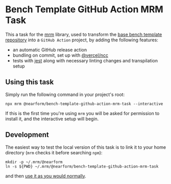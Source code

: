 # Bench Template GitHub Action MRM Task
This a task for the [mrm](https://mrm.js.org/) library, used to transform the [base bench template repository](https://github.com/nearform/bench-template)
into a `GitHub Action` project, by adding the following features:

- an automatic GitHub release action
- bundling on commit, set up with [@vercel/ncc](https://github.com/vercel/ncc)
- tests with [jest](https://jestjs.io/) along with necessary linting changes and transpilation setup

## Using this task
Simply run the following command in your project's root:

```shell
npx mrm @nearform/bench-template-github-action-mrm-task --interactive
```

If this is the first time you're using `mrm` you will be asked for permission to install it, and the interactive setup 
will begin.

## Development
The easiest way to test the local version of this task is to link it to your home directory (`mrm` checks it before 
searching `npm`):

```shell
mkdir -p ~/.mrm/@nearform
ln -s ${PWD} ~/.mrm/@nearform/bench-template-github-action-mrm-task
```

and then [use it as you would normally](#using-this-task).
